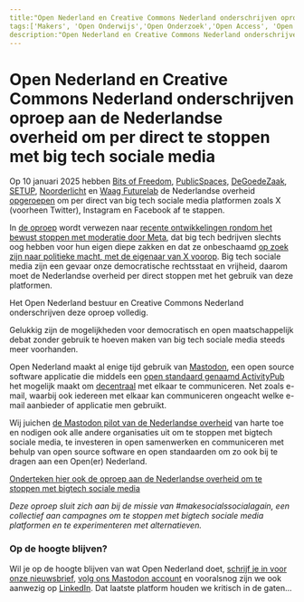 ```yaml
---  
title:"Open Nederland en Creative Commons Nederland onderschrijven oproep aan de Nederlandse overheid om per direct te stoppen met big tech sociale media"
tags:['Makers', 'Open Onderwijs','Open Onderzoek','Open Access', 'Open Design', 'Open GLAM', 'Open Zorg', 'Open Source','Open Overheid']
description:"Open Nederland en Creative Commons Nederland onderschrijven oproep aan de Nederlandse overheid om per direct te stoppen met big tech sociale media"
---
```


# Open Nederland en Creative Commons Nederland onderschrijven oproep aan de Nederlandse overheid om per direct te stoppen met big tech sociale media

Op 10 januari 2025 hebben [Bits of Freedom](https://www.bitsoffreedom.nl/), [PublicSpaces](https://publicspaces.net/), [DeGoedeZaak](https://www.degoedezaak.org/), [SETUP](https://www.setup.nl/), [Noorderlicht](https://noorderlicht.com/) en [Waag Futurelab](https://waag.org/nl/) de Nederlandse overheid [opgeroepen](https://nos.nl/nieuwsuur/artikel/2551204-internetorganisaties-roepen-overheid-op-te-stoppen-met-sociale-media) om per direct van big tech sociale media platformen zoals X (voorheen Twitter), Instagram en Facebook af te stappen. 

In [de oproep](https://www.bitsoffreedom.nl/2025/01/10/oproep-nederlandse-overheid-vertrek-van-de-sociale-media-van-big-tech/) wordt verwezen naar [recente ontwikkelingen rondom het bewust stoppen met moderatie door Meta](https://nos.nl/artikel/2550996-er-waait-een-nieuwe-wind-op-facebook-en-instagram-vs-is-conservatiever-geworden), dat big tech bedrijven slechts oog hebben voor hun eigen diepe zakken en dat ze onbeschaamd [op zoek zijn naar politieke macht, met de eigenaar van X voorop](https://nos.nl/op3/video/2551296-de-politieke-macht-van-elon-musk). Big tech sociale media zijn een gevaar onze democratische rechtsstaat en vrijheid, daarom moet de Nederlandse overheid per direct stoppen met het gebruik van deze platformen.   

Het Open Nederland bestuur en Creative Commons Nederland onderschrijven deze oproep volledig. 

Gelukkig zijn de mogelijkheden voor democratisch en open maatschappelijk debat zonder gebruik te hoeven maken van big tech sociale media steeds meer voorhanden. 

Open Nederland maakt al enige tijd gebruik van [Mastodon](https://joinmastodon.org/), een open source software applicatie die middels een [open standaard genaamd ActivityPub](https://www.w3.org/TR/activitypub/) het mogelijk maakt om [decentraal](https://nl.wikipedia.org/wiki/Decentralisatie) met elkaar te communiceren. Net zoals e-mail, waarbij ook iedereen met elkaar kan communiceren ongeacht welke e-mail aanbieder of applicatie men gebruikt.   

Wij juichen [de Mastodon pilot van de Nederlandse overheid](https://opensourcewerken.nl/news/view/160e754f-69d5-413a-9482-e73e95cf6315/monique-bulthuis-mastodon-is-platform-dat-voldoet-aan-veiligheid-en-privacy) van harte toe en nodigen ook alle andere organisaties uit om te stoppen met bigtech sociale media, te investeren in open samenwerken en communiceren met behulp van open source software en open standaarden om zo ook bij te dragen aan een Open(er) Nederland.    

[Onderteken hier ook de oproep aan de Nederlandse overheid om te stoppen met bigtech sociale media](https://www.bitsoffreedom.nl/campagnes/oproep-aan-de-overheid/)

*Deze oproep sluit zich aan bij de missie van #makesocialssocialagain, een collectief aan campagnes om te stoppen met bigtech sociale media platformen en te experimenteren met alternatieven.*

### Op de hoogte blijven?
Wil je op de hoogte blijven van wat Open Nederland doet, [schrijf je in voor onze nieuwsbrief](https://www.opennederland.nl/#aanmelden-nieuwsbrief), [volg ons Mastodon account](https://mastodon.nl/@opennl) en vooralsnog zijn we ook aanwezig op [LinkedIn](https://www.linkedin.com/company/open-nederland/). Dat laatste platform houden we kritisch in de gaten...  
